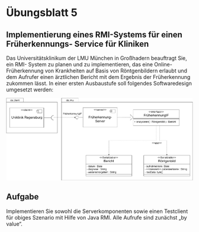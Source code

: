 # Übungsblatt 5

## Implementierung eines RMI-Systems für einen Früherkennungs- Service für Kliniken

Das Universitätsklinikum der LMU München in Großhadern beauftragt Sie, ein RMI- System zu planen und zu implementieren, das eine Online-Früherkennung von Krankheiten auf Basis von Röntgenbildern erlaubt und dem Aufrufer einen ärztlichen Bericht mit dem Ergebnis der Früherkennung zukommen lässt.
In einer ersten Ausbaustufe soll folgendes Softwaredesign umgesetzt werden:

![Komponenten- und Klassendiagramm](Komponenten.png)

## Aufgabe

Implementieren Sie sowohl die Serverkomponenten sowie einen Testclient für obiges Szenario mit Hilfe von Java RMI. Alle Aufrufe sind zunächst „by value“.

